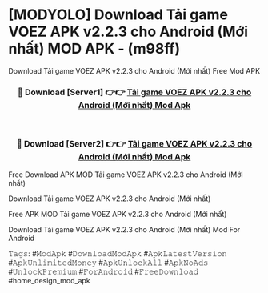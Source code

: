 # [MODYOLO] Download Tải game VOEZ APK v2.2.3 cho Android (Mới nhất) MOD APK - (m98ff)
Download Tải game VOEZ APK v2.2.3 cho Android (Mới nhất) Free Mod APK

<div align="center">
<h3>🔴 Download [Server1] 👉👉 <a href="https://apk-comot.site?title=Tải_game_VOEZ_APK_v2.2.3_cho_Android_(Mới_nhất)">Tải game VOEZ APK v2.2.3 cho Android (Mới nhất) Mod Apk</a></h3><br>

<h3>🔴 Download [Server2] 👉👉 <a href="https://apk-comot.site?title=Tải_game_VOEZ_APK_v2.2.3_cho_Android_(Mới_nhất)">Tải game VOEZ APK v2.2.3 cho Android (Mới nhất) Mod Apk</a></h3>
</div>


Free Download APK MOD Tải game VOEZ APK v2.2.3 cho Android (Mới nhất)

Download Tải game VOEZ APK v2.2.3 cho Android (Mới nhất) 

Free APK MOD Tải game VOEZ APK v2.2.3 cho Android (Mới nhất) 

Download Tải game VOEZ APK v2.2.3 cho Android (Mới nhất) Mod For Android

𝚃𝚊𝚐𝚜: #𝙼𝚘𝚍𝙰𝚙𝚔 #𝙳𝚘𝚠𝚗𝚕𝚘𝚊𝚍𝙼𝚘𝚍𝙰𝚙𝚔 #𝙰𝚙𝚔𝙻𝚊𝚝𝚎𝚜𝚝𝚅𝚎𝚛𝚜𝚒𝚘𝚗 #𝙰𝚙𝚔𝚄𝚗𝚕𝚒𝚖𝚒𝚝𝚎𝚍𝙼𝚘𝚗𝚎𝚢 #𝙰𝚙𝚔𝚄𝚗𝚕𝚘𝚌𝚔𝙰𝚕𝚕 #𝙰𝚙𝚔𝙽𝚘𝙰𝚍𝚜 #𝚄𝚗𝚕𝚘𝚌𝚔𝙿𝚛𝚎𝚖𝚒𝚞𝚖 #𝙵𝚘𝚛𝙰𝚗𝚍𝚛𝚘𝚒𝚍 #𝙵𝚛𝚎𝚎𝙳𝚘𝚠𝚗𝚕𝚘𝚊𝚍 #home_design_mod_apk